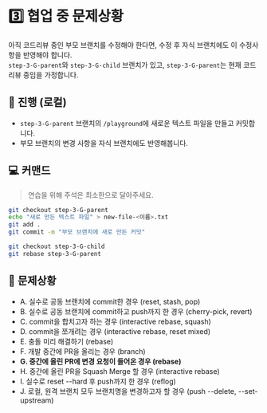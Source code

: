 # 3️⃣️ 협업 중 문제상황
 아직 코드리뷰 중인 부모 브랜치를 수정해야 한다면, 수정 후 자식 브랜치에도 이 수정사항을 반영해야 합니다.  
 `step-3-G-parent`와 `step-3-G-child` 브랜치가 있고, `step-3-G-parent`는 현재 코드리뷰 중임을 가정합니다.  

## 📜️ 진행 (로컬)
- `step-3-G-parent` 브랜치의 `/playground`에 새로운 텍스트 파일을 만들고 커밋합니다.
- 부모 브랜치의 변경 사항을 자식 브랜치에도 반영해봅니다.

## 💻 커맨드
> 연습을 위해 주석은 최소한으로 달아주세요.
```bash
git checkout step-3-G-parent
echo "새로 만든 텍스트 파일" > new-file-<이름>.txt
git add .
git commit -m "부모 브랜치에 새로 만든 커밋"

git checkout step-3-G-child
git rebase step-3-G-parent
```

## 🚨️ 문제상황
- A. 실수로 공동 브랜치에 commit한 경우 (reset, stash, pop)
- B. 실수로 공동 브랜치에 commit하고 push까지 한 경우 (cherry-pick, revert)
- C. commit을 합치고자 하는 경우 (interactive rebase, squash)
- D. commit을 쪼개려는 경우 (interactive rebase, reset mixed)
- E. 충돌 미리 해결하기 (rebase)
- F. 개발 중간에 PR을 올리는 경우 (branch)
- **G. 중간에 올린 PR에 변경 요청이 들어온 경우 (rebase)**
- H. 중간에 올린 PR을 Squash Merge 할 경우 (interactive rebase)
- I. 실수로 reset --hard 후 push까지 한 경우 (reflog)
- J. 로컬, 원격 브랜치 모두 브랜치명을 변경하고자 할 경우 (push --delete, --set-upstream)